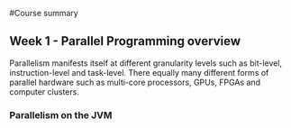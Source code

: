#Course summary

## Week 1 - Parallel Programming overview

Parallelism manifests itself at different granularity levels such as bit-level, instruction-level and task-level.
There equally many different forms of parallel hardware such as multi-core processors, GPUs, FPGAs and computer clusters.

### Parallelism on the JVM

